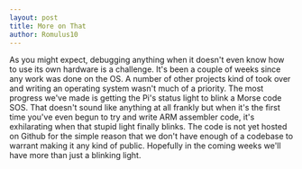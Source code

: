 ```yaml
---
layout: post
title: More on That
author: Romulus10
---
```


As you might expect, debugging anything when it doesn't even know how to use its own hardware is a challenge. It's been a couple of weeks since any work was done on the OS. A number of other projects kind of took over and writing an operating system wasn't much of a priority. The most progress we've made is getting the Pi's status light to blink a Morse code SOS. That doesn't sound like anything at all frankly but when it's the first time you've even begun to try and write ARM assembler code, it's exhilarating when that stupid light finally blinks. The code is not yet hosted on Github for the simple reason that we don't have enough of a codebase to warrant making it any kind of public. Hopefully in the coming weeks we'll have more than just a blinking light.